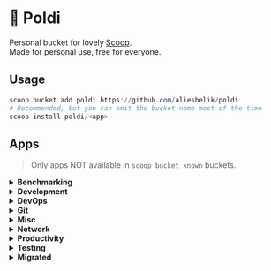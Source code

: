 # :owl: Poldi

Personal bucket for lovely [Scoop](https://scoop.sh/).\
Made for personal use, free for everyone.

## Usage

```powershell
scoop bucket add poldi https://github.com/aliesbelik/poldi
# Recommended, but you can omit the bucket name most of the time
scoop install poldi/<app>
```

## Apps

> Only apps NOT available in `scoop bucket known` buckets.

<details>
  <summary><strong>Benchmarking</strong></summary>

- [ali](https://github.com/nakabonne/ali) - A HTTP load testing tool capable of performing real-time analysis, inspired by `vegeta` and `jplot`.
- [beast](https://github.com/jjmrocha/beast) - Stress testing tool for RESTful APIs.
- [blast](https://github.com/dave/blast) - A simple, protocol agnostic tool for API load testing and batch jobs, written in Go.
- [cassowary](https://github.com/rogerwelin/cassowary) - Modern cross-platform HTTP load testing tool written in Go, inspired by `k6`, `ab` & `httpstat`.
- [clobbr-cli](https://github.com/parsecph/clobbr) - A CLI tool to test API endpoint speed.
- [fortio](https://github.com/fortio/fortio) - A HTTP/gRPC load testing library, CLI tool, advanced echo server and web UI written in Go.
- [ghz](https://github.com/bojand/ghz) - Simple gRPC benchmarking and load testing tool written in Go.
- [gobench](https://github.com/EricNeid/go-bench) - HTTP/HTTPS load testing and benchmarking tool written in Go.
- [gocannon](https://github.com/kffl/gocannon) - Performance-focused HTTP load testing tool written in Go.
- [goku](https://github.com/k-nasa/goku) - A HTTP load testing application written in Rust.
- [goku-bench](https://github.com/jcaromiq/goku) - Another HTTP load testing application written in Rust, inspired by `drill` and `vegeta`.
- [gopayloader](https://github.com/domsolutions/gopayloader) - HTTP/S benchmark/load testing cross-platform tool with optional JWT generation, inspired by `bombardier`.
- [hey](https://github.com/rakyll/hey) - HTTP load generator, ApacheBench (`ab`) replacement.
- [ntttcp](https://github.com/microsoft/ntttcp) - A Windows network throughput benchmarking tool.
- [pewpew](https://github.com/bengadbois/pewpew) - A flexible HTTP CLI stress testing tool for websites and web services, written in Go.
- [plow](https://github.com/six-ddc/plow) - A high-performance HTTP benchmarking tool written in Go, with real-time web UI and terminal displaying.
- [reqstress](https://github.com/utkusen/reqstress) - A benchmarking & stressing tool that can send raw HTTP requests, written in Go.
- [rewrk](https://github.com/lnx-search/rewrk) - A modern HTTP framework benchmarking tool written in Rust, supporting HTTP/1 and HTTP/2 benchmarks.
- [rip](https://github.com/bjarneo/rip) - An HTTP load testing and UDP flood attack tool written in Go.
- [terjang](https://github.com/andylibrian/terjang) - Scalable HTTP load testing tool built on `vegeta`.
- [vegeta](https://github.com/tsenart/vegeta) - HTTP load testing tool and library written in Go.

</details>

<details>
  <summary><strong>Development</strong></summary>

- [cpa](https://github.com/ysawa0/create-python-app) - A CLI tool for ultra fast setup of Rust & Python projects.

</details>

<details>
  <summary><strong>DevOps</strong></summary>

- [ctlptl](https://github.com/tilt-dev/ctlptl) - A CLI for declaratively setting up local Kubernetes clusters.
- [dry](https://github.com/moncho/dry) - A terminal application to manage and monitor Docker containers.
- [helmify](https://github.com/arttor/helmify) - A CLI tool to create Helm charts from Kubernetes YAMLs.
- [helmsman](https://github.com/Praqma/helmsman) - A Helm charts as code tool to automate the deployment/management of Helm charts from version controlled code.
- [kafkactl](https://github.com/deviceinsight/kafkactl) - A CLI tool for managing Apache Kafka.
- [kafta](https://github.com/electric-saw/kafta) - A modern non-JVM command-line for managing Kafka clusters written in Go.
- [kail](https://github.com/boz/kail) - Kubernetes log viewer.
- [kcli](https://github.com/cswank/kcli) - A Kafka read-only command-line browser.
- [kubedump](https://github.com/msfidelis/kubedump) - Simple tool to dump and restore Kubernetes resources.
- [kubestr](https://github.com/kastenhq/kubestr) - A collection of tools to discover, validate and evaluate Kubernetes storage options.
- [oxker](https://github.com/mrjackwills/oxker) - A simple TUI to view & control docker containers.
- [prom2json](https://github.com/prometheus/prom2json) - A tool to scrape a Prometheus client and dump the result as JSON.
- [tanka](https://github.com/grafana/tanka) - A robust configuration utility for Kubernetes cluster, powered by the Jsonnet language.
- [terrap](https://github.com/sirrend/terrap-cli) - A CLI tool to scan your infrastructure and identify any required changes.
- [tpm](https://github.com/Madh93/tpm) - A package manager for Terraform providers.
- [updo](https://github.com/Owloops/updo) - Uptime monitoring CLI tool with alerting and advanced settings.
- [werf](https://github.com/werf/werf) - A CNCF Sandbox CLI tool to implement full-cycle CI/CD to Kubernetes easily.
- [yc](https://cloud.yandex.ru/docs/cli/) - CLI for Yandex Cloud.

</details>

<details>
  <summary><strong>Git</strong></summary>

- [ghs](https://github.com/sonatard/ghs) - A CLI utility for searching Github repository.
- [gickup](https://github.com/cooperspencer/gickup) - A tool to clone/mirror cloud Git repositories.
- [git-extras](https://github.com/tj/git-extras) - Git utilities: repo summary, repl, changelog population, author commit percentages and more.

</details>

<details>
  <summary><strong>Misc</strong></summary>

- [anew](https://github.com/tomnomnom/anew) - A tool for adding new lines to files, skipping duplicates.
- [assh](https://github.com/moul/assh) - A transparent wrapper that adds support for regex, aliases, gateways, dynamic hostnames, graphviz, json output, yaml configuration, and more to SSH.
- [binjr](https://github.com/binjr/binjr) - A standalone time series data browser.
- [certinfo](https://github.com/pete911/certinfo) - Print X.509 certificate info.
- [changie](https://github.com/miniscruff/changie) - Automated changelog tool for preparing releases with lots of customization options.
- [csvq](https://github.com/mithrandie/csvq) - A CLI tool to operate CSV with SQL-like query.
- [diskus](https://github.com/sharkdp/diskus) - A minimal, fast alternative to `du -sh`.
- [diskusage](https://github.com/chenquan/diskusage) - A CLI tool for showing disk usage.
- [dsq](https://github.com/multiprocessio/dsq) - CLI tool for running SQL queries against JSON, CSV, Excel, Parquet, and more.
- [ego](https://github.com/koki-develop/ego) - An `echo` alternative written in Go.
- [ente-cli](https://github.com/ente-io/ente) - A CLI utility for exporting data from Ente Photos.
- [epoch](https://github.com/sj14/epoch) - Easily convert epoch timestamps to human-readable formats and vice versa.
- [filebrowser](https://github.com/filebrowser/filebrowser) - Web file browser.
- [flog](https://github.com/mingrammer/flog) - A fake log generator for common log formats.
- [gat](https://github.com/koki-develop/gat) - A `cat` alternative written in Go.
- [goawk](https://github.com/benhoyt/goawk) - A POSIX-compliant AWK interpreter written in Go, with CSV support.
- [godu](https://github.com/viktomas/godu) - Simple CLI utility helping to discover large files/folders.
- [gojq](https://github.com/itchyny/gojq) - Pure Go implementation of `jq`.
- [gokey](https://github.com/cloudflare/gokey) - A simple vaultless password manager in Go.
- [hgrep](https://github.com/rhysd/hgrep) - Grep with human-friendly search results.
- [hq](https://github.com/orf/html-query) - Like `jq`, but for HTML.
- [hwatch](https://github.com/blacknon/hwatch) - A modern alternative to the watch command, records the differences in execution results and can check this differences at after.
- [jql](https://github.com/yamafaktory/jql) - A JSON Query Language CLI tool.
- [jnv](https://github.com/ynqa/jnv) - Interactive JSON filter using `jq`.`
- [jvms](https://github.com/ystyle/jvms) - JDK Version Manager (JVMS) for Windows.
- [pgweb](https://github.com/sosedoff/pgweb) - Simple web-based and cross platform PostgreSQL database explorer written in Go.
- [phraze](https://github.com/sts10/phraze) - Generate random passphrases.
- [qrtool](https://github.com/sorairolake/qrtool) - A command-line utility for encoding or decoding QR code.
- [query-json](https://github.com/davesnx/query-json) - Faster, simpler and more portable implementation of `jq` in Reason.
- [qv](https://github.com/timvw/qv) - A simple CLI to quickly view your data.
- [riff](https://github.com/walles/riff) - Refining Diff, a wrapper around `diff` that highlights which parts of lines have changed.
- [rq](https://github.com/dflemstr/rq) - Record Query, a tool for doing record analysis and transformation.
- [schemacheck](https://github.com/adrielp/schemacheck) - A CLI utility to validate YAML and JSON files against a schema written in Go.
- [sshs](https://github.com/quantumsheep/sshs) - Terminal user interface for SSH.
- [sttr](https://github.com/abhimanyu003/sttr) - Command-line application to perform various operations on strings.
- [superfile](https://github.com/yorukot/superfile) - Pretty fancy and modern terminal file manager.
- [tlrc](https://github.com/tldr-pages/tlrc) - A `tldr` client written in Rust.
- [trdsql](https://github.com/noborus/trdsql) - CLI tool to execute SQL queries on CSV, LTSV, JSON and TBLN, with output to various formats.
- [unfurl](https://github.com/tomnomnom/unfurl) - Pull out bits of URLs provided on stdin.
- [xq](https://github.com/MiSawa/xq) - Pure Rust implementation of `jq`.
- [xurls](https://github.com/mvdan/xurls) - Extract URLs from text.
- [yj](https://github.com/sclevine/yj) - Convert between YAML, TOML, JSON, and HCL.

</details>

<details>
  <summary><strong>Network</strong></summary>

- [bandwhich](https://github.com/imsnif/bandwhich) - Terminal bandwidth utilization tool.
- [cdntest](https://github.com/Redundancy/cdntest) - A CLI tool for gathering info in order to debug CDN connection issues without requiring end users to install and use complicated tools.
- [dnsping](https://github.com/fortio/dnsping) - DNS ping utility to check packet loss and latency issues with DNS servers.
- [dnstrace](https://github.com/rs/dnstrace) - A DNS resolution tracing tool, performs a DNS resolution by tracing the delegation path from the root name servers, and by following the CNAME chain.
- [dnsx](https://github.com/projectdiscovery/dnsx) - A fast and multi-purpose DNS toolkit allow to run multiple DNS queries using `retryabledns` library.
- [dt](https://github.com/42wim/dt) - DNS tool to display information about your domain.
- [fast](https://github.com/ddo/fast) - Minimal zero-dependency utility for testing your internet download speed from terminal.
- [goreplay](https://github.com/buger/goreplay) - A network monitoring tool which can record live traffic, and use it for shadowing, load testing, monitoring and detailed analysis.
- [gossl](https://github.com/vvrnv/gossl) - Simple CLI app for checking SSL certificates written in Go.
- [httpie-go](https://github.com/nojima/httpie-go) - `httpie`-like HTTP client written in Go.
- [httprobe](https://github.com/tomnomnom/httprobe) - Take a list of domains and probe for working HTTP and HTTPS servers.
- [httpx](https://github.com/projectdiscovery/httpx) - A fast and multi-purpose HTTP toolkit allows to run multiple probers using `retryablehttp` library.
- [mturoute](https://elifulkerson.com/projects/mturoute.php) - Eli Fulkerson's CLI tool analogous to `ping` and `traceroute`, which finds the maximum MTU between you and another host by passing ICMP requests with differing payload size.
- [naabu](https://github.com/projectdiscovery/naabu) - A fast port scanner written in Go with a focus on reliability and simplicity.
- [pingu](https://github.com/sheepla/pingu) - Ping command implementation but with Pingu ASCII art, written in Go.
- [proxify](https://github.com/projectdiscovery/proxify) - Swiss Army knife proxy tool for HTTP/HTTPS traffic capture, manipulation and replay written in Go.
- [speedbump](https://github.com/kffl/speedbump) - TCP proxy for simulating variable, yet predictable network latency.
- [tcping-go](https://github.com/cloverstd/tcping) - Ping over a TCP connection, like `tcping`, written in Go.
- [tlsx](https://github.com/projectdiscovery/tlsx) - Fast and configurable TLS grabber focused on TLS based data collection.
- [whris](https://github.com/harakeishi/whris) - A CLI tool to display management information for IPs associated with the domain.

</details>

<details>
  <summary><strong>Productivity</strong></summary>

- [bartib](https://github.com/nikolassv/bartib) - A simple timetracker for the command line.
- [chrono](https://github.com/gochrono/chrono) - A fast time tracking tool, written in Go.
- [ck-cli](https://github.com/clippingkk/cli) - A CLI tool to parse Amazon's My Clippings.txt to JSON format.
- [dijo](https://github.com/NerdyPepper/dijo) - Scriptable, curses-based, digital habit tracker.
- [hmm](https://github.com/samwho/hmm) - A small command-line note taking app written in Rust.
- [mani](https://github.com/alajmo/mani) - CLI tool to help you manage repositories.
- [openpomodoro-cli](https://github.com/open-pomodoro/openpomodoro-cli) - A command-line Pomodoro tracker which uses the Open Pomodoro Format.
- [todoist-cli](https://github.com/sachaos/todoist) - Todoist CLI client, written in Golang.
- [tuifeed](https://github.com/veeso/tuifeed) - A terminal feed reader with a fancy UI.

</details>

<details>
  <summary><strong>Testing</strong></summary>

- [ain](https://github.com/jonaslu/ain) - A terminal API client, alternative to `postman`, `paw` or `insomnia`.
- [atac](https://github.com/Julien-cpsn/ATAC) - A simple `postman` like API client for terminal.
- [claws](https://github.com/thehowl/claws) - An interactive command-line client for testing WebSockets servers.
- [grpc-client-cli](https://github.com/vadimi/grpc-client-cli) - Generic gRPC command-line client.
- [grpcui](https://github.com/fullstorydev/grpcui) - An interactive web UI for gRPC, along the lines of `postman`.
- [hetty](https://github.com/dstotijn/hetty) - An HTTP toolkit for security research.
- [httplab](https://github.com/qustavo/httplab) - An interactive web server written in Go.
- [mqttui](https://github.com/EdJoPaTo/mqttui) - Subscribe to a MQTT Topic or publish something quickly from the terminal.
- [muffet](https://github.com/raviqqe/muffet) - Fast website link checker in Go.
- [nap](https://github.com/davesheldon/nap) - A command-line tool that utilizes YAML files to test APIs.
- [pict](https://github.com/microsoft/pict) - Pairwise Independent Combinatorial Tool.
- [plumber](https://github.com/streamdal/plumber) - A swiss army knife CLI tool for interacting with Kafka, RabbitMQ and other messaging systems.
- [trubka](https://github.com/xitonix/trubka) - A CLI tool for Kafka.
- [websocat](https://github.com/vi/websocat) - A CLI client for WebSockets, like `netcat` (or `curl`) for ws:// with advanced `socat`-like functions.
- [wombat](https://github.com/rogchap/wombat) - Cross platform gRPC client.

</details>

<details>
  <summary><strong>Migrated</strong></summary>

- [bombardier](https://github.com/codesenberg/bombardier) - Migrated, use `main/bombardier`.
- [curlie](https://github.com/rs/curlie) - Migrated, use `main/curlie`.
- [ddosify](https://github.com/ddosify/ddosify) - Migrated, use `main/ddosify`.
- [dnslookup](https://github.com/ameshkov/dnslookup) - Migrated, use `main/dnslookup`.
- [dnsproxy](https://github.com/AdguardTeam/dnsproxy) - Migrated, use `main/dnsproxy`.
- [doggo](https://github.com/mr-karan/doggo) - Migrated, use `main/doggo`.
- [eget](https://github.com/zyedidia/eget) - Migrated, use `extras/eget`.
- [focus](https://github.com/ayoisaiah/focus) -  Migrated, use `extras/focus`.
- [gotop](https://github.com/xxxserxxx/gotop) - Migrated, use `main/gotop`.
- [gut](https://github.com/julien040/gut) - Migrated, use `main/gut`.
- [hopp-cli](https://github.com/hoppscotch/hopp-cli) - Migrated, use `main/hopp-cli`.
- [jaq](https://github.com/01mf02/jaq) - Migrated, use `main/jaq`.
- [jc](https://github.com/kellyjonbrazil/jc) - Migrated, use `main/jc`.
- [jo](https://github.com/jpmens/jo) - Migrated, use `main/jo`.
- [mqtt-cli](https://github.com/hivemq/mqtt-cli) - Migrated, use `extras/mqtt-cli`.
- [octosql](https://github.com/cube2222/octosql) - Migrated, use `main/octosql`.
- [oha](https://github.com/hatoo/oha) - Migrated, use `main/oha`.
- [ov](https://github.com/noborus/ov) - Migrated, use `main/ov`.
- [restfox](https://github.com/flawiddsouza/Restfox) - Migrated, use `extras/restfox`.
- [tailspin](https://github.com/bensadeh/tailspin) - Migrated, use `main/tailspin`.
- [taplo](https://github.com/tamasfe/taplo) - Migrated, use `main/taplo`.
- [tcping](https://elifulkerson.com/projects/tcping.php) - Migrated, use `main/tcping`.
- [termscp](https://github.com/veeso/termscp) - Migrated, use `main/termscp`.
- [tf-summarize](https://github.com/dineshba/tf-summarize) - Migrated, use `main/tf-summarize`.
- [ttdl](https://github.com/VladimirMarkelov/ttdl) - Migrated, use `extras/ttdl`.
- [wait4x](https://github.com/atkrad/wait4x) - Migrated, use `extras/wait4x`.
- [walk](https://github.com/antonmedv/walk) -  Migrated, use `main/walk`.

</details>
